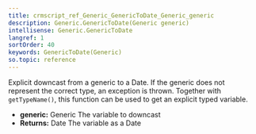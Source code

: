 ```yaml
---
title: crmscript_ref_Generic_GenericToDate_Generic_generic
description: Generic.GenericToDate(Generic generic)
intellisense: Generic.GenericToDate
langref: 1
sortOrder: 40
keywords: GenericToDate(Generic)
so.topic: reference
---
```



Explicit downcast from a generic to a Date. If the generic does not represent the correct type, an exception is thrown. Together with `getTypeName()`, this function can be used to get an explicit typed variable.

* **generic:** Generic The variable to downcast
* **Returns:** Date The variable as a Date
